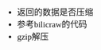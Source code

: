<span  style="font-family: Simsun,serif; font-size: 17px; ">

- 返回的数据是否压缩
- 参考bilicraw的代码
- gzip解压

</span>